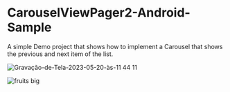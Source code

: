 # CarouselViewPager2-Android-Sample

A simple Demo project that shows how to implement a Carousel that shows the previous and next item of the list.

![Gravação-de-Tela-2023-05-20-às-11 44 11](https://github.com/fernandozanutto/CarouselViewPager2-Android-Sample/assets/15229294/3963b00c-6317-4c19-9e7e-ae5911ac44ad)


![fruits big](https://github.com/fernandozanutto/CarouselViewPager2-Android-Sample/assets/15229294/deb24562-1175-4697-8b4c-79c40951d662)
